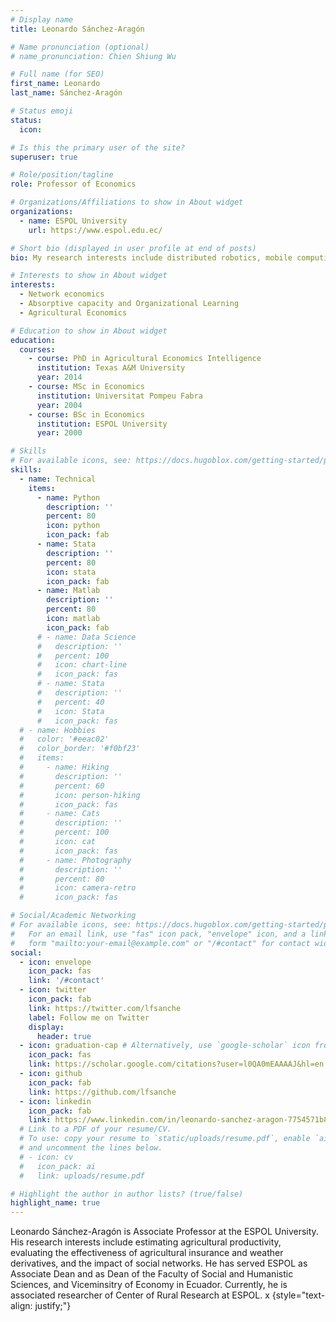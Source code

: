```yaml
---
# Display name
title: Leonardo Sánchez-Aragón

# Name pronunciation (optional)
# name_pronunciation: Chien Shiung Wu

# Full name (for SEO)
first_name: Leonardo
last_name: Sánchez-Aragón

# Status emoji
status:
  icon: 

# Is this the primary user of the site?
superuser: true

# Role/position/tagline
role: Professor of Economics

# Organizations/Affiliations to show in About widget
organizations:
  - name: ESPOL University
    url: https://www.espol.edu.ec/

# Short bio (displayed in user profile at end of posts)
bio: My research interests include distributed robotics, mobile computing and programmable matter.

# Interests to show in About widget
interests:
  - Network economics
  - Absorptive capacity and Organizational Learning
  - Agricultural Economics

# Education to show in About widget
education:
  courses:
    - course: PhD in Agricultural Economics Intelligence
      institution: Texas A&M University
      year: 2014
    - course: MSc in Economics
      institution: Universitat Pompeu Fabra
      year: 2004
    - course: BSc in Economics
      institution: ESPOL University
      year: 2000

# Skills
# For available icons, see: https://docs.hugoblox.com/getting-started/page-builder/#icons
skills:
  - name: Technical
    items:
      - name: Python
        description: ''
        percent: 80
        icon: python
        icon_pack: fab
      - name: Stata
        description: ''
        percent: 80
        icon: stata
        icon_pack: fab
      - name: Matlab
        description: ''
        percent: 80
        icon: matlab
        icon_pack: fab
      # - name: Data Science
      #   description: ''
      #   percent: 100
      #   icon: chart-line
      #   icon_pack: fas
      # - name: Stata
      #   description: ''
      #   percent: 40
      #   icon: Stata
      #   icon_pack: fas
  # - name: Hobbies
  #   color: '#eeac02'
  #   color_border: '#f0bf23'
  #   items:
  #     - name: Hiking
  #       description: ''
  #       percent: 60
  #       icon: person-hiking
  #       icon_pack: fas
  #     - name: Cats
  #       description: ''
  #       percent: 100
  #       icon: cat
  #       icon_pack: fas
  #     - name: Photography
  #       description: ''
  #       percent: 80
  #       icon: camera-retro
  #       icon_pack: fas

# Social/Academic Networking
# For available icons, see: https://docs.hugoblox.com/getting-started/page-builder/#icons
#   For an email link, use "fas" icon pack, "envelope" icon, and a link in the
#   form "mailto:your-email@example.com" or "/#contact" for contact widget.
social:
  - icon: envelope
    icon_pack: fas
    link: '/#contact'
  - icon: twitter
    icon_pack: fab
    link: https://twitter.com/lfsanche
    label: Follow me on Twitter
    display:
      header: true
  - icon: graduation-cap # Alternatively, use `google-scholar` icon from `ai` icon pack
    icon_pack: fas
    link: https://scholar.google.com/citations?user=l0QA0mEAAAAJ&hl=en
  - icon: github
    icon_pack: fab
    link: https://github.com/lfsanche 
  - icon: linkedin
    icon_pack: fab
    link: https://www.linkedin.com/in/leonardo-sanchez-aragon-7754571b8/
  # Link to a PDF of your resume/CV.
  # To use: copy your resume to `static/uploads/resume.pdf`, enable `ai` icons in `params.yaml`,
  # and uncomment the lines below.
  # - icon: cv
  #   icon_pack: ai
  #   link: uploads/resume.pdf

# Highlight the author in author lists? (true/false)
highlight_name: true
---
```


Leonardo Sánchez-Aragón is Associate Professor at the ESPOL University. His research interests include estimating agricultural productivity, evaluating the effectiveness of agricultural insurance and weather derivatives, and the impact of social networks. He has served ESPOL as Associate Dean and as Dean of the Faculty of Social and Humanistic Sciences, and Viceminsitry of Economy in Ecuador. Currently, he is associated researcher of Center of Rural Research at ESPOL. x
{style="text-align: justify;"}
